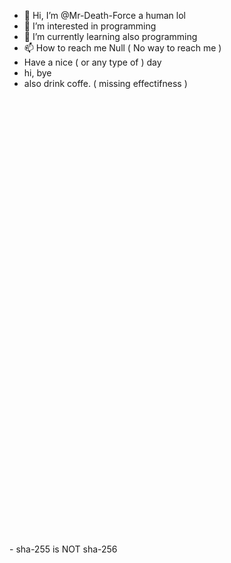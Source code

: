 - 👋 Hi, I’m @Mr-Death-Force a human lol
- 👀 I’m interested in programming
- 🌱 I’m currently learning also programming
- 📫 How to reach me Null ( No way to reach me )
- Have a nice ( or any type of ) day
- hi, bye
- also drink coffe. ( missing effectifness )
<br>
<br>
<br>
<br>
<br>
<br>
<br>
<br>
<br>
<br>
<br>
<br>
<br>
<br>
<br>
<br>
<br>
<br>
<br>
<br>
<br>
<br>
<br>
<br>
<br>
<br>
<br>
<br>
<br>
<br>
<br>
<br>
<br>
<br>
<br>
<br>
<br>
<br>
<br>
<br>
<br>
<br>
- sha-255 is NOT sha-256

